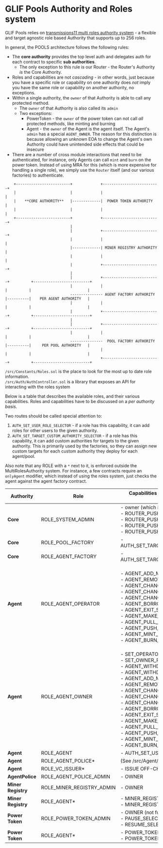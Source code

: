 # GLIF Pools Authority and Roles system

GLIF Pools relies on [transmissions11 multi roles authority system](https://github.com/transmissions11/solmate/blob/main/src/auth/authorities/MultiRolesAuthority.sol) - a flexible and target agnostic role based Authority that supports up to 256 roles.

In general, the POOLS architecture follows the following rules:

- The **core authority** provides the top level auth and delegates auth for each contract to specific **sub authorities**.
  - The only exception to this rule is our Router - the Router's Authority _is_ the Core Authority.
- Roles and capabilities are not _cascading_ - in other words, just because you have a specific role or capability on one authority does _not_ imply you have the same role or capability on another authority, no exceptions.
- Within a single authority, the `owner` of that Authority is able to call any protected method.
  - The `owner` of that Authority is also called its `admin`
  - Two exceptions:
    - PowerToken - the `owner` of the power token can not call _all_ protected methods, like minting and burning
    - Agent - the `owner` of the Agent is the agent itself. The Agent's `admin` has a special `AGENT_OWNER`. The reason for this distinction is because allowing an unknown EOA to change the Agent's own Authority could have unintended side effects that could be insecure
- There are a number of cross module interactions that need to be authenticated, for instance, only Agents can call `mint` and `burn` on the power token. Instead of using MRA for this (which is more expensive for handling a single role), we simply use the `Router` itself (and our various factories) to authenticate.


```
    +-------------------------+             +--------------------------+
    |                         |             |                          |
    |    **CORE AUTHORITY**   |-------------|  POWER TOKEN AUTHORITY   |
    |                         |             |                          |
    +-------------------------+             +--------------------------+
                              |
                              |             +--------------------------+
                              |             |                          |
                              |-------------| MINER REGISTRY AUTHORITY |
                              |             |                          |
                              |             +--------------------------+
                              |
                              |             +--------------------------+          +--------------------------+
                              |             |                          |          |                          |
                              --------------- AGENT FACTORY AUTHORITY  |----------|    PER AGENT AUTHORITY   |
                              |             |                          |          |                          |
                              |             +--------------------------+          +--------------------------+
                              |
                              |             +--------------------------+          +--------------------------+
                              |             |                          |          |                          |
                              ---------------  POOL FACTORY AUTHORITY  |----------|     PER POOL AUTHORITY   |
                                            |                          |          |                          |
                                            +--------------------------+          +--------------------------+
```

`/src/Constants/Roles.sol` is the place to look for the most up to date role information.<br />
`/src/Auth/AuthController.sol` is a library that exposes an API for interacting with the roles system

Below is a table that describes the available roles, and their various capabilities. Roles and capabilities have to be discussed on a _per authority basis_.

Two routes should be called special attention to:

1. `AUTH_SET_USER_ROLE_SELECTOR` - if a role has this capability, it can add roles for other users to the given authority.
2. `AUTH_SET_TARGET_CUSTOM_AUTHORITY_SELECTOR` - if a role has this capability, it can add custom authorities for targets to the given authority. This is primarily used by the factories, so they can assign new custom targets for each custom authority they deploy for each agent/pool.

Also note that any ROLE with a `*` next to it, is enforced outside the MultiRolesAuthority system. For instance, a few contracts require an `onlyAgent` modifier, which instead of using the roles system, just checks the agent against the agent factory contract.


| Authority | Role       | Capabilities (each capability corresponds to 1 function call) |
|-----------|------------|--------------|
| **Core** |  ROLE_SYSTEM_ADMIN | - owner (which includes... ) <br /> - ROUTER_PUSH_ROUTE_BYTES_SELECTOR<br /> - ROUTER_PUSH_ROUTE_STRING_SELECTOR<br />  - ROUTER_PUSH_ROUTES_BYTES_SELECTOR<br /> - ROUTER_PUSH_ROUTES_STRING_SELECTOR |
| **Core** | ROLE_POOL_FACTORY | - AUTH_SET_TARGET_CUSTOM_AUTHORITY_SELECTOR |
| **Core** | ROLE_AGENT_FACTORY | - AUTH_SET_TARGET_CUSTOM_AUTHORITY_SELECTOR |
| **Agent** | ROLE_AGENT_OPERATOR | <br /> - AGENT_ADD_MINERS_SELECTOR <br /> - AGENT_REMOVE_MINER_SELECTOR <br /> - AGENT_CHANGE_MINER_WORKER_SELECTOR <br /> - AGENT_CHANGE_MINER_MULTIADDRS_SELECTOR <br /> - AGENT_CHANGE_MINER_PEERID_SELECTOR <br /> - AGENT_BORROW_SELECTOR <br /> - AGENT_EXIT_SELECTOR <br /> - AGENT_MAKE_PAYMENTS_SELECTOR <br /> - AGENT_PULL_FUNDS_SELECTOR <br /> - AGENT_PUSH_FUNDS_SELECTOR <br /> - AGENT_MINT_POWER_SELECTOR <br /> - AGENT_BURN_POWER_SELECTOR |
| **Agent** | ROLE_AGENT_OWNER | <br /> - SET_OPERATOR_ROLE_SELECTOR <br /> - SET_OWNER_ROLE_SELECTOR <br /> - AGENT_WITHDRAW_SELECTOR <br /> - AGENT_WITHDRAW_WITH_CRED_SELECTOR <br /> - AGENT_ADD_MINERS_SELECTOR <br /> - AGENT_REMOVE_MINER_SELECTOR <br /> - AGENT_CHANGE_MINER_WORKER_SELECTOR <br /> - AGENT_CHANGE_MINER_MULTIADDRS_SELECTOR <br /> - AGENT_CHANGE_MINER_PEERID_SELECTOR <br /> - AGENT_BORROW_SELECTOR <br /> - AGENT_EXIT_SELECTOR <br /> - AGENT_MAKE_PAYMENTS_SELECTOR <br /> - AGENT_PULL_FUNDS_SELECTOR <br /> - AGENT_PUSH_FUNDS_SELECTOR <br /> - AGENT_MINT_POWER_SELECTOR <br /> - AGENT_BURN_POWER_SELECTOR |
| **Agent** | ROLE_AGENT | - AUTH_SET_USER_ROLE_SELECTOR |
| **Agent** | ROLE_AGENT_POLICE* | (See /src/Agent/README.md for more details) |
| **Agent** | ROLE_VC_ISSUER* | - ISSUE OFF-CHAIN VERIFIABLE CREDENTIALS |
| **AgentPolice** | ROLE_AGENT_POLICE_ADMIN | - OWNER |
| **Miner Registry** | ROLE_MINER_REGISTRY_ADMIN | - OWNER |
| **Miner Registry** | ROLE_AGENT* | - MINER_REGISTRY_RM_MINER_SELECTOR<br /> - MINER_REGISTRY_ADD_MINERS_SELECTOR |
| **Power Token** | ROLE_POWER_TOKEN_ADMIN | - OWNER (not full access)<br /> - PAUSE_SELECTOR<br /> - RESUME_SELECTOR |
| **Power Token** | ROLE_AGENT* | - POWER_TOKEN_MINT_SELECTOR<br />- POWER_TOKEN_BURN_SELECTOR |





